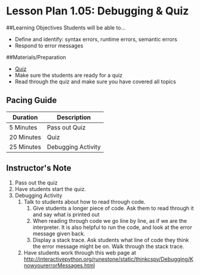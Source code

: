 # Lesson Plan 1.05: Debugging & Quiz

##Learning Objectives
Students will be able to...
* Define and identify: syntax errors, runtime errors, semantic errors
* Respond to error messages

##Materials/Preparation
* [Quiz]
* Make sure the students are ready for a quiz
* Read through the quiz and make sure you have covered all topics

## Pacing Guide
| Duration   |     Description    |
| ---------- | ------------------ |
| 5 Minutes  | Pass out Quiz      |
| 20 Minutes | Quiz               |
| 25 Minutes | Debugging Activity |

## Instructor's Note
1. Pass out the quiz
2. Have students start the quiz.
3. Debugging Activity
	1. Talk to students about how to read through code.
		1. Give students a longer piece of code. Ask them to read through it and say what is printed out
		2. When reading through code we go line by line, as if we are the interpreter. It is also helpful to run the code, and look at the error message given back.
		3. Display a stack trace. Ask students what line of code they think the error message might be on. Walk through the stack trace.
	2. Have students work through this web page at http://interactivepython.org/runestone/static/thinkcspy/Debugging/KnowyourerrorMessages.html


[Quiz]:https://teals-introcs.gitbooks.io/2nd-semester-introduction-to-computer-science-pri/content/units/1_unit/05_lesson/quiz.html
[Debugging]: http://interactivepython.org/runestone/static/thinkcspy/Debugging/KnowyourerrorMessages.html